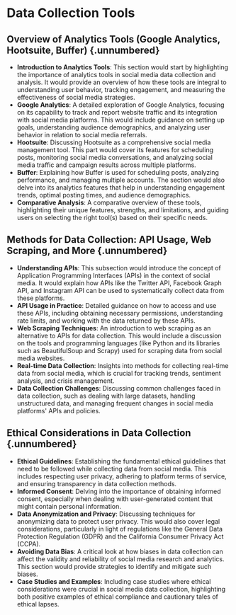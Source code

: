 # Data Collection Tools

## Overview of Analytics Tools (Google Analytics, Hootsuite, Buffer) {.unnumbered}
- **Introduction to Analytics Tools**: This section would start by highlighting the importance of analytics tools in social media data collection and analysis. It would provide an overview of how these tools are integral to understanding user behavior, tracking engagement, and measuring the effectiveness of social media strategies.
- **Google Analytics**: A detailed exploration of Google Analytics, focusing on its capability to track and report website traffic and its integration with social media platforms. This would include guidance on setting up goals, understanding audience demographics, and analyzing user behavior in relation to social media referrals.
- **Hootsuite**: Discussing Hootsuite as a comprehensive social media management tool. This part would cover its features for scheduling posts, monitoring social media conversations, and analyzing social media traffic and campaign results across multiple platforms.
- **Buffer**: Explaining how Buffer is used for scheduling posts, analyzing performance, and managing multiple accounts. The section would also delve into its analytics features that help in understanding engagement trends, optimal posting times, and audience demographics.
- **Comparative Analysis**: A comparative overview of these tools, highlighting their unique features, strengths, and limitations, and guiding users on selecting the right tool(s) based on their specific needs.

## Methods for Data Collection: API Usage, Web Scraping, and More {.unnumbered}
- **Understanding APIs**: This subsection would introduce the concept of Application Programming Interfaces (APIs) in the context of social media. It would explain how APIs like the Twitter API, Facebook Graph API, and Instagram API can be used to systematically collect data from these platforms.
- **API Usage in Practice**: Detailed guidance on how to access and use these APIs, including obtaining necessary permissions, understanding rate limits, and working with the data returned by these APIs.
- **Web Scraping Techniques**: An introduction to web scraping as an alternative to APIs for data collection. This would include a discussion on the tools and programming languages (like Python and its libraries such as BeautifulSoup and Scrapy) used for scraping data from social media websites.
- **Real-time Data Collection**: Insights into methods for collecting real-time data from social media, which is crucial for tracking trends, sentiment analysis, and crisis management.
- **Data Collection Challenges**: Discussing common challenges faced in data collection, such as dealing with large datasets, handling unstructured data, and managing frequent changes in social media platforms' APIs and policies.

## Ethical Considerations in Data Collection {.unnumbered}
- **Ethical Guidelines**: Establishing the fundamental ethical guidelines that need to be followed while collecting data from social media. This includes respecting user privacy, adhering to platform terms of service, and ensuring transparency in data collection methods.
- **Informed Consent**: Delving into the importance of obtaining informed consent, especially when dealing with user-generated content that might contain personal information.
- **Data Anonymization and Privacy**: Discussing techniques for anonymizing data to protect user privacy. This would also cover legal considerations, particularly in light of regulations like the General Data Protection Regulation (GDPR) and the California Consumer Privacy Act (CCPA).
- **Avoiding Data Bias**: A critical look at how biases in data collection can affect the validity and reliability of social media research and analytics. This section would provide strategies to identify and mitigate such biases.
- **Case Studies and Examples**: Including case studies where ethical considerations were crucial in social media data collection, highlighting both positive examples of ethical compliance and cautionary tales of ethical lapses.
